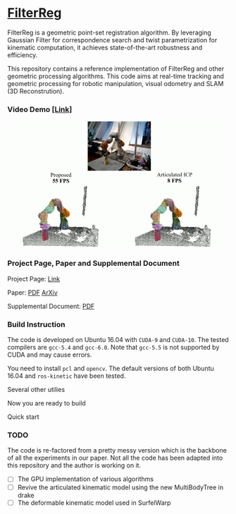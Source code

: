 # [FilterReg](<https://sites.google.com/view/filterreg/home>)

FilterReg is a geometric point-set registration algorithm. By leveraging Gaussian Filter for correspondence search and twist parametrization for kinematic computation, it achieves state-of-the-art robustness and efficiency.

This repository contains a reference implementation of FilterReg and other geometric processing algorithms. This code aims at real-time tracking and geometric processing for robotic manipulation, visual odometry and SLAM (3D Reconstrution).

### Video Demo [[Link]](https://youtu.be/k-YQVZfM0qg)

[![FilterReg](./doc/articulated.png)](https://youtu.be/k-YQVZfM0qg)

### Project Page, Paper and Supplemental Document

Project Page: [Link](<https://sites.google.com/view/filterreg/home>)

Paper: [PDF](https://drive.google.com/file/d/1XLCAwkIRqnHFhYMx6hYf8LxN_IeozliZ/view?usp=sharing) [ArXiv](https://arxiv.org/abs/1811.10136)

Supplemental Document: [PDF](https://drive.google.com/file/d/1R_E-v3vh7aq3uwg_EOmZEtItMn649rVI/view?usp=sharing)

### Build Instruction

The code is developed on Ubuntu 16.04 with `CUDA-9` and `CUDA-10`. The tested compilers are `gcc-5.4` and `gcc-6.0`. Note that `gcc-5.5` is not supported by CUDA and may cause errors.

You need to install `pcl` and `opencv`. The default versions of both Ubuntu 16.04 and `ros-kinetic` have been tested.

Several other utilies

Now you are ready to build

Quick start

### TODO

The code is re-factored from a pretty messy version which is the backbone of all the experiments in our paper. Not all the code has been adapted into this repository and the author is working on it.

- [ ] The GPU implementation of various algorithms
- [ ] Revive the articulated kinematic model using the new MultiBodyTree in drake
- [ ] The deformable kinematic model used in SurfelWarp